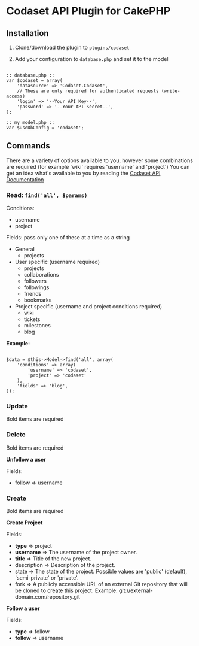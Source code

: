 # Codaset API Plugin for CakePHP

## Installation

1. Clone/download the plugin to `plugins/codaset`

2. Add your configuration to `database.php` and set it to the model

<pre><code>
:: database.php ::
var $codaset = array(
	'datasource' => 'Codaset.Codaset',
	// These are only required for authenticated requests (write-access)
	'login' => '--Your API Key--',
	'password' => '--Your API Secret--',
);

:: my_model.php ::
var $useDbConfig = 'codaset';
</code></pre>

## Commands

There are a variety of options available to you, however some combinations are required (for example 'wiki' requires 'username' and 'project')
You can get an idea what's available to you by reading the [Codaset API Documentation](http://api.codaset.com/docs)


### Read: `find('all', $params)`

Conditions:

* username
* project

Fields: pass only one of these at a time as a string

* General
	* projects
* User specific (username required)
	* projects
	* collaborations
	* followers
	* followings
	* friends
	* bookmarks
* Project specific (username and project conditions required)
	* wiki
	* tickets
	* milestones
	* blog
		
**Example:**
<pre><code>
$data = $this->Model->find('all', array(
	'conditions' => array(
		'username' => 'codaset', 
		'project' => 'codaset'
	),
	'fields' => 'blog',
));
</code></pre>
		
### Update
Bold items are required

### Delete
Bold items are required

**Unfollow a user**

Fields:

* follow => username

### Create
Bold items are required

**Create Project**

Fields:

* **type** => project
* **username** => The username of the project owner.
* **title** => Title of the new project.
* description => Description of the project.
* state => The state of the project. Possible values are 'public' (default), 'semi-private' or 'private'.
* fork => A publicly accessible URL of an external Git repository that will be cloned to create this project. Example: git://external-domain.com/repository.git

**Follow a user**

Fields:

* **type** => follow
* **follow** => username
	